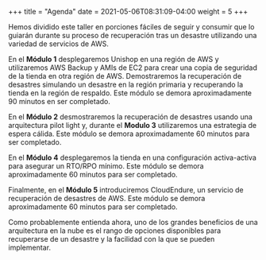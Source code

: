 +++
title = "Agenda"
date =  2021-05-06T08:31:09-04:00
weight = 5
+++

Hemos dividido este taller en porciones fáciles de seguir y consumir que lo guiarán durante su proceso de recuperación tras un desastre utilizando una variedad de servicios de AWS.

En el **Módulo 1** desplegaremos Unishop en una región de AWS y utilizaremos AWS Backup y AMIs de EC2 para crear una copia de seguridad de la tienda en otra región de AWS. Demostraremos la recuperación de desastres simulando un desastre en la región primaria y recuperando la tienda en la región de respaldo. Este módulo se demora aproximadamente 90 minutos en ser completado.

En el **Módulo 2** desmostraremos la recuperación de desastres usando una arquitectura pilot light y, durante el **Modulo 3** utilizaremos una estrategia de espera cálida. Este módulo se demora aproximadamente 60 minutos para ser completado. 

En el **Módulo 4** desplegaremos la tienda en una configuración activa-activa para asegurar un RTO/RPO mínimo. Este módulo se demora aproximadamente 60 minutos para ser completado.

Finalmente, en el **Módulo 5** introduciremos CloudEndure, un servicio de recuperación de desastres de AWS. Este módulo se demora aproximadamente 60 minutos para ser completado.

Como probablemente entienda ahora, uno de los grandes beneficios de una arquitectura en la nube es el rango de opciones disponibles para recuperarse de un desastre y la facilidad con la que se pueden implementar.
